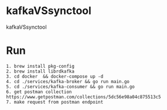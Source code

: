 # kafkaVSsynctool
kafkaVSsynctool

# Run
    1. brew install pkg-config
    2. brew install librdkafka
    3. cd docker  && docker-compose up -d
    4. cd ./services/kafka-broker && go run main.go
    5. cd ./services/kafka-consumer && go run main.go
    6. get postman collection https://www.getpostman.com/collections/5dc56e98a04c875513c5
    7. make request from postman endpoint